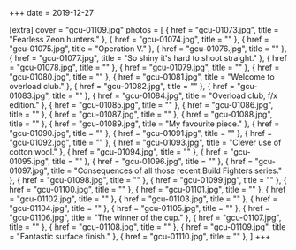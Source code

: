 +++
date = 2019-12-27

[extra]
cover = "gcu-01109.jpg"
photos = [
{ href = "gcu-01073.jpg", title = "Fearless Zeon hunters." },
{ href = "gcu-01074.jpg", title = "" },
{ href = "gcu-01075.jpg", title = "Operation V." },
{ href = "gcu-01076.jpg", title = "" },
{ href = "gcu-01077.jpg", title = "So shiny it's hard to shoot straight." },
{ href = "gcu-01078.jpg", title = "" },
{ href = "gcu-01079.jpg", title = "" },
{ href = "gcu-01080.jpg", title = "" },
{ href = "gcu-01081.jpg", title = "Welcome to overload club." },
{ href = "gcu-01082.jpg", title = "" },
{ href = "gcu-01083.jpg", title = "" },
{ href = "gcu-01084.jpg", title = "Overload club, f/x edition." },
{ href = "gcu-01085.jpg", title = "" },
{ href = "gcu-01086.jpg", title = "" },
{ href = "gcu-01087.jpg", title = "" },
{ href = "gcu-01088.jpg", title = "" },
{ href = "gcu-01089.jpg", title = "My favourite piece." },
{ href = "gcu-01090.jpg", title = "" },
{ href = "gcu-01091.jpg", title = "" },
{ href = "gcu-01092.jpg", title = "" },
{ href = "gcu-01093.jpg", title = "Clever use of cotton wool." },
{ href = "gcu-01094.jpg", title = "" },
{ href = "gcu-01095.jpg", title = "" },
{ href = "gcu-01096.jpg", title = "" },
{ href = "gcu-01097.jpg", title = "Consequences of all those recent Build Fighters series." },
{ href = "gcu-01098.jpg", title = "" },
{ href = "gcu-01099.jpg", title = "" },
{ href = "gcu-01100.jpg", title = "" },
{ href = "gcu-01101.jpg", title = "" },
{ href = "gcu-01102.jpg", title = "" },
{ href = "gcu-01103.jpg", title = "" },
{ href = "gcu-01104.jpg", title = "" },
{ href = "gcu-01105.jpg", title = "" },
{ href = "gcu-01106.jpg", title = "The winner of the cup." },
{ href = "gcu-01107.jpg", title = "" },
{ href = "gcu-01108.jpg", title = "" },
{ href = "gcu-01109.jpg", title = "Fantastic surface finish." },
{ href = "gcu-01110.jpg", title = "" },
]
+++
